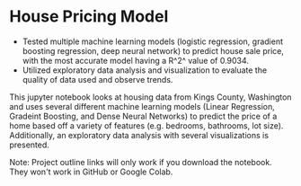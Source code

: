 # House Pricing Model
- Tested multiple machine learning models (logistic regression,
gradient boosting regression, deep neural network) to predict
house sale price, with the most accurate model having a R^2^
value of 0.9034.
- Utilized exploratory data analysis and visualization to evaluate the
quality of data used and observe trends.

This jupyter notebook looks at housing data from Kings County, Washington and uses several different machine learning models (Linear Regression, Gradeint Boosting, and Dense Neural Networks) to predict the price of a home based off a variety of features (e.g. bedrooms, bathrooms, lot size). Additionally, an exploratory data analysis with several visualizations is presented.

Note: Project outline links will only work if you download the notebook. They won't work in GitHub or Google Colab.
